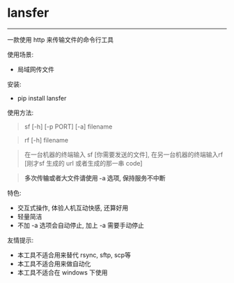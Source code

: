 # lansfer

---

一款使用 http 来传输文件的命令行工具

使用场景:

+ 局域网传文件

安装:

+ pip install lansfer

使用方法:

> sf [-h] [-p PORT] [-a] filename

> rf [-h] filename

> 在一台机器的终端输入 sf [你需要发送的文件], 在另一台机器的终端输入rf [刚才sf 生成的 url 或者生成的那一串 code]

> **多次传输或者大文件请使用 -a 选项, 保持服务不中断**

特色:

+ 交互式操作, 体验人机互动快感, 还算好用
+ 轻量简洁
+ 不加 -a 选项会自动停止, 加上 -a 需要手动停止

友情提示:

+ 本工具不适合用来替代 rsync, sftp, scp等
+ 本工具不适合用来做自动化
+ 本工具不适合在 windows 下使用